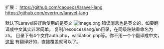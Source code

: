 扩展：
https://github.com/caouecs/laravel-lang
https://github.com/overtrue/laravel-lang

默认下Laravel装好后使用的是英文
![image.png](https://hexo-blog.pek3b.qingstor.com/upload_images/71414-3bf626297132b31a.png?imageMogr2/auto-orient/strip%7CimageView2/2/w/1240)
错误消息也是英文的，如要翻译成中文其实非常简单。
复制/resouces/lang/en目录，在同级粘贴重命名为zh。
目录下有4个文件auth.php，validation.php等。你不用一个个翻译成中文，[这里](https://github.com/caouecs/laravel-lang) 有翻译好的，直接覆盖就可以了。
